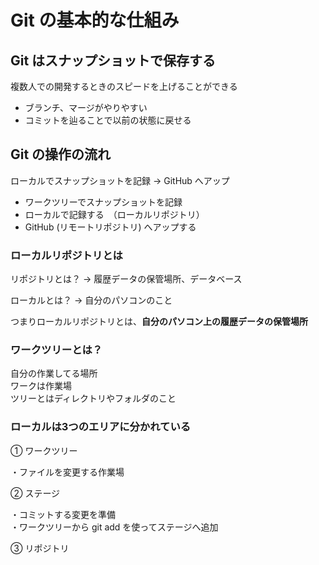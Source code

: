 # Git の基本的な仕組み

## Git はスナップショットで保存する  

複数人での開発するときのスピードを上げることができる  
- ブランチ、マージがやりやすい  
- コミットを辿ることで以前の状態に戻せる  

## Git の操作の流れ　　



ローカルでスナップショットを記録 → GitHub へアップ  

 - ワークツリーでスナップショットを記録  
 - ローカルで記録する　（ローカルリポジトリ）  
 - GitHub (リモートリポジトリ) へアップする  

### ローカルリポジトリとは  

リポジトリとは？
 → 履歴データの保管場所、データベース 　
 
ローカルとは？
 → 自分のパソコンのこと　　
 
つまりローカルリポジトリとは、**自分のパソコン上の履歴データの保管場所**  

### ワークツリーとは？　　

自分の作業してる場所  
ワークは作業場  
ツリーとはディレクトリやフォルダのこと  

### ローカルは3つのエリアに分かれている  

① ワークツリー  

・ファイルを変更する作業場  

② ステージ  

・コミットする変更を準備  
・ワークツリーから git add を使ってステージへ追加  

③ リポジトリ  




